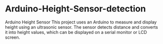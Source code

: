 # Arduino-Height-Sensor-detection
Arduino Height Sensor  This project uses an Arduino to measure and display height using an ultrasonic sensor. The sensor detects distance and converts it into height values, which can be displayed on a serial monitor or LCD screen.
